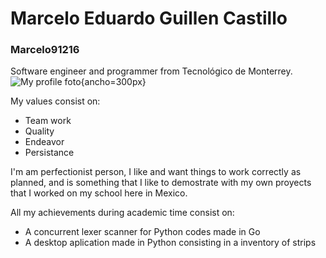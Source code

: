 ﻿# Marcelo Eduardo Guillen Castillo
### Marcelo91216

Software engineer and programmer from Tecnológico de Monterrey.
![My profile foto](./img/mi_foto.PNG){ancho=300px}

My values consist on:
- Team work
- Quality
- Endeavor
- Persistance

I'm am perfectionist person, I like and want things to work correctly as planned, and is something that I like to demostrate with my own proyects that I worked on my school here in Mexico. 

All my achievements during academic time consist on:
- A concurrent lexer scanner for Python codes made in Go
- A desktop aplication made in Python consisting in a inventory of strips
